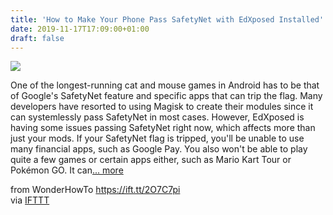 ```yaml
---
title: 'How to Make Your Phone Pass SafetyNet with EdXposed Installed'
date: 2019-11-17T17:09:00+01:00
draft: false
---
```


[![](https://img.wonderhowto.com/img/85/37/63709245127238/0/make-your-phone-pass-safetynet-with-edxposed-installed.1280x600.jpg)](https://android.gadgethacks.com/how-to/make-your-phone-pass-safetynet-with-edxposed-installed-0212195/)

One of the longest-running cat and mouse games in Android has to be that of Google's SafetyNet feature and specific apps that can trip the flag. Many developers have resorted to using Magisk to create their modules since it can systemlessly pass SafetyNet in most cases. However, EdXposed is having some issues passing SafetyNet right now, which affects more than just your mods. If your SafetyNet flag is tripped, you'll be unable to use many financial apps, such as Google Pay. You also won't be able to play quite a few games or certain apps either, such as Mario Kart Tour or Pokémon GO. It can[... more](https://android.gadgethacks.com/how-to/make-your-phone-pass-safetynet-with-edxposed-installed-0212195/)

  
  
from WonderHowTo https://ift.tt/2O7C7pi  
via [IFTTT](https://ifttt.com/?ref=da&site=blogger)